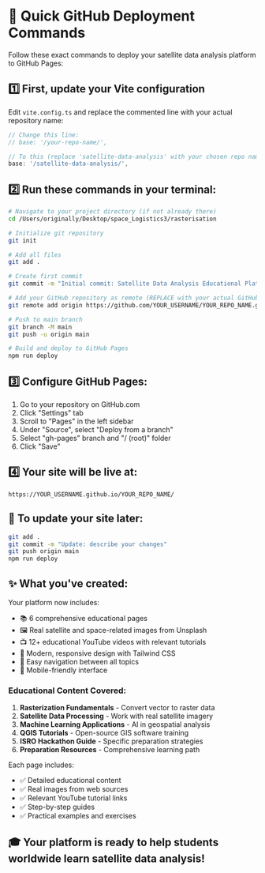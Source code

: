 # 🚀 Quick GitHub Deployment Commands

Follow these exact commands to deploy your satellite data analysis platform to GitHub Pages:

## 1️⃣ First, update your Vite configuration

Edit `vite.config.ts` and replace the commented line with your actual repository name:

```typescript
// Change this line:
// base: '/your-repo-name/',

// To this (replace 'satellite-data-analysis' with your chosen repo name):
base: '/satellite-data-analysis/',
```

## 2️⃣ Run these commands in your terminal:

```bash
# Navigate to your project directory (if not already there)
cd /Users/originally/Desktop/space_Logistics3/rasterisation

# Initialize git repository
git init

# Add all files
git add .

# Create first commit
git commit -m "Initial commit: Satellite Data Analysis Educational Platform"

# Add your GitHub repository as remote (REPLACE with your actual GitHub URL)
git remote add origin https://github.com/YOUR_USERNAME/YOUR_REPO_NAME.git

# Push to main branch
git branch -M main
git push -u origin main

# Build and deploy to GitHub Pages
npm run deploy
```

## 3️⃣ Configure GitHub Pages:

1. Go to your repository on GitHub.com
2. Click "Settings" tab
3. Scroll to "Pages" in the left sidebar
4. Under "Source", select "Deploy from a branch"
5. Select "gh-pages" branch and "/ (root)" folder
6. Click "Save"

## 4️⃣ Your site will be live at:
```
https://YOUR_USERNAME.github.io/YOUR_REPO_NAME/
```

## 🔄 To update your site later:
```bash
git add .
git commit -m "Update: describe your changes"
git push origin main
npm run deploy
```

## ✨ What you've created:

Your platform now includes:
- 📚 6 comprehensive educational pages
- 🖼️ Real satellite and space-related images from Unsplash
- 📺 12+ educational YouTube videos with relevant tutorials
- 🎨 Modern, responsive design with Tailwind CSS
- 🧭 Easy navigation between all topics
- 📱 Mobile-friendly interface

### Educational Content Covered:
1. **Rasterization Fundamentals** - Convert vector to raster data
2. **Satellite Data Processing** - Work with real satellite imagery
3. **Machine Learning Applications** - AI in geospatial analysis
4. **QGIS Tutorials** - Open-source GIS software training
5. **ISRO Hackathon Guide** - Specific preparation strategies
6. **Preparation Resources** - Comprehensive learning path

Each page includes:
- ✅ Detailed educational content
- ✅ Real images from web sources
- ✅ Relevant YouTube tutorial links
- ✅ Step-by-step guides
- ✅ Practical examples and exercises

## 🎓 Your platform is ready to help students worldwide learn satellite data analysis!

